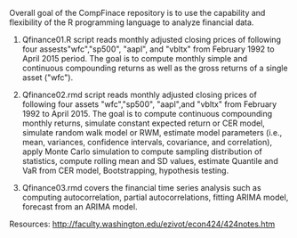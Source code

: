 Overall goal of the CompFinace repository is to use the capability and flexibility of the R programming language to analyze financial data.

1. Qfinance01.R script reads monthly adjusted closing prices of following four assests"wfc","sp500", "aapl", and "vbltx" from February 1992 to April 2015 period. The goal is to compute monthly simple and continuous compounding returns as well as the gross returns of a single asset ("wfc").

2. Qfinance02.rmd script reads monthly adjusted closing prices of following four assets "wfc","sp500", "aapl",and "vbltx" from February 1992 to April 2015. The goal is to compute continuous compounding monthly returns, simulate constant expected return or CER model, simulate random walk model or RWM, estimate model parameters (i.e., mean, variances, confidence intervals, covariance, and correlation), apply Monte Carlo simulation to compute sampling distribution of statistics, compute rolling mean and SD values, estimate Quantile and VaR from CER model, Bootstrapping, hypothesis testing.

3. Qfinance03.rmd covers the financial time series analysis such as computing autocorrelation, partial autocorrelations, fitting ARIMA model, forecast from an ARIMA model.



Resources: http://faculty.washington.edu/ezivot/econ424/424notes.htm
